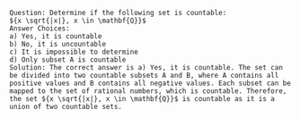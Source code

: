 
    Question: Determine if the following set is countable:
    ${x \sqrt{|x|}, x \in \mathbf{Q}}$
    Answer Choices:
    a) Yes, it is countable
    b) No, it is uncountable
    c) It is impossible to determine
    d) Only subset A is countable
    Solution: The correct answer is a) Yes, it is countable. The set can be divided into two countable subsets A and B, where A contains all positive values and B contains all negative values. Each subset can be mapped to the set of rational numbers, which is countable. Therefore, the set ${x \sqrt{|x|}, x \in \mathbf{Q}}$ is countable as it is a union of two countable sets.